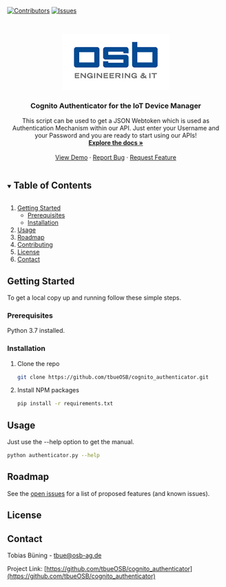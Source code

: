 <!--
*** Thanks for checking out the Best-README-Template. If you have a suggestion
*** that would make this better, please fork the repo and create a pull request
*** or simply open an issue with the tag "enhancement".
*** Thanks again! Now go create something AMAZING! :D
***
***
***
*** To avoid retyping too much info. Do a search and replace for the following:
*** github_username, repo_name, twitter_handle, email, project_title, project_description
-->



<!-- PROJECT SHIELDS -->
<!--
*** I'm using markdown "reference style" links for readability.
*** Reference links are enclosed in brackets [ ] instead of parentheses ( ).
*** See the bottom of this document for the declaration of the reference variables
*** for contributors-url, forks-url, etc. This is an optional, concise syntax you may use.
*** https://www.markdownguide.org/basic-syntax/#reference-style-links
-->
[![Contributors][contributors-shield]][contributors-url]
[![Issues][issues-shield]][issues-url]


<!-- PROJECT LOGO -->
<br />
<p align="center">
  <a href="https://github.com/tbueOSB/cognito_authenticator">
    <img src="images/OSB_Logo.png" alt="Logo" width="250" height="131">
  </a>

  <h3 align="center">Cognito Authenticator for the IoT Device Manager</h3>

  <p align="center">
    This script can be used to get a JSON Webtoken which is used as Authentication Mechanism within our API.
    Just enter your Username and your Password and you are ready to start using our APIs!
    <br />
    <a href="https://github.com/tbueOSB/cognito_authenticator"><strong>Explore the docs »</strong></a>
    <br />
    <br />
    <a href="https://github.com/tbueOSB/cognito_authenticator">View Demo</a>
    ·
    <a href="https://github.com/tbueOSB/cognito_authenticator/issues">Report Bug</a>
    ·
    <a href="https://github.com/tbueOSB/cognito_authenticator/issues">Request Feature</a>
  </p>
</p>

<!-- TABLE OF CONTENTS -->
<details open="open">
  <summary><h2 style="display: inline-block">Table of Contents</h2></summary>
  <ol>
    <li>
      <a href="#getting-started">Getting Started</a>
      <ul>
        <li><a href="#prerequisites">Prerequisites</a></li>
        <li><a href="#installation">Installation</a></li>
      </ul>
    </li>
    <li><a href="#usage">Usage</a></li>
    <li><a href="#roadmap">Roadmap</a></li>
    <li><a href="#contributing">Contributing</a></li>
    <li><a href="#license">License</a></li>
    <li><a href="#contact">Contact</a></li>
  </ol>
</details>


<!-- GETTING STARTED -->
## Getting Started

To get a local copy up and running follow these simple steps.

### Prerequisites

Python 3.7 installed.

### Installation

1. Clone the repo
   ```sh
   git clone https://github.com/tbueOSB/cognito_authenticator.git
   ```
2. Install NPM packages
   ```sh
   pip install -r requirements.txt
   ```


<!-- USAGE EXAMPLES -->
## Usage

Just use the --help option to get the manual.

   ```sh
   python authenticator.py --help
   ```


<!-- ROADMAP -->
## Roadmap

See the [open issues](https://github.com/tbueOSB/cognito_authenticator/issues) for a list of proposed features (and known issues).



<!-- LICENSE -->
## License


<!-- CONTACT -->
## Contact
Tobias Büning - tbue@osb-ag.de

Project Link: [https://github.com/tbueOSB/cognito_authenticator](https://github.com/tbueOSB/cognito_authenticator)








<!-- MARKDOWN LINKS & IMAGES -->
<!-- https://www.markdownguide.org/basic-syntax/#reference-style-links -->
[contributors-shield]: https://img.shields.io/github/contributors/tbueOSB/repo.svg?style=for-the-badge
[contributors-url]: https://github.com/tbueOSB/repo/graphs/contributors
[issues-shield]: https://img.shields.io/github/issues/tbueOSB/repo.svg?style=for-the-badge
[issues-url]: https://github.com/tbueOSB/repo/issues
[license-shield]: https://img.shields.io/github/license/tbueOSB/repo.svg?style=for-the-badge
[license-url]: https://github.com/tbueOSB/repo/blob/master/LICENSE.txt

